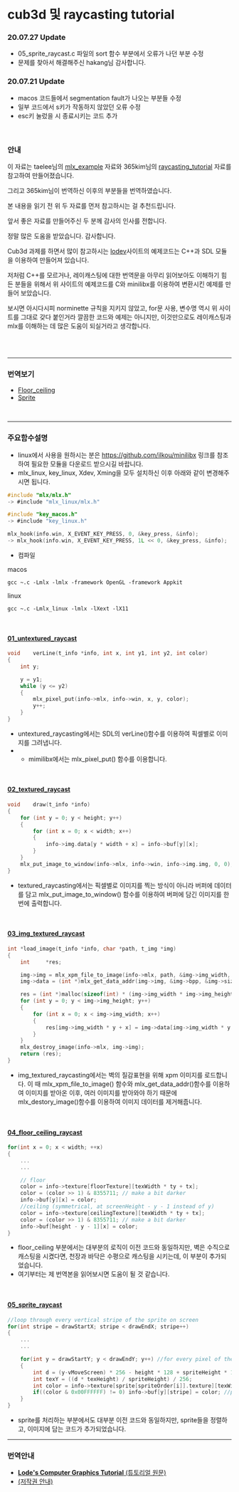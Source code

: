# cub3d 및 raycasting tutorial

### 20.07.27 Update
* 05_sprite_raycast.c 파일의 sort 함수 부분에서 오류가 나던 부분 수정
* 문제를 찾아서 해결해주신 hakang님 감사합니다.

### 20.07.21 Update
* macos 코드들에서 segmentation fault가 나오는 부분들 수정
* 일부 코드에서 s키가 작동하지 않았던 오류 수정
* esc키 눌렀을 시 종료시키는 코드 추가

<br>

### 안내

이 자료는 taelee님의 [mlx_example](https://github.com/taelee42/mlx_example) 자료와 365kim님의 [raycasting_tutorial](https://github.com/365kim/raycasting_tutorial) 자료를 참고하여 만들어졌습니다.

그리고 365kim님이 번역하신 이후의 부분들을 번역하였습니다.

본 내용을 읽기 전 위 두 자료를 먼저 참고하시는 걸 추천드립니다.

앞서 좋은 자료를 만들어주신 두 분께 감사의 인사를 전합니다.

정말 많은 도움을 받았습니다. 감사합니다.

Cub3d 과제를 하면서 많이 참고하시는 [lodev](https://lodev.org/cgtutor/raycasting.html)사이트의 예제코드는 C++과 SDL 모듈을 이용하여 만들어져 있습니다. 

저처럼 C++를 모르거나, 레이캐스팅에 대한 번역문을 아무리 읽어보아도 이해하기 힘든 분들을 위해서 위 사이트의 예제코드를 C와 minilibx를 이용하여 변환시킨 예제를 만들어 보았습니다.

보시면 아시다시피 norminette 규칙을 지키지 않았고, for문 사용, 변수명 역시 위 사이트를 그대로 갖다 붙인거라 깔끔한 코드와 예제는 아니지만, 이것만으로도 레이캐스팅과 mlx를 이해하는 데 많은 도움이 되실거라고 생각합니다.

<br>
<br>

---
### 번역보기

- [Floor_ceiling](https://github.com/yohan9612/cub3d/blob/master/mlx_example/floor_ceiling.md)
- [Sprite](https://github.com/yohan9612/cub3d/blob/master/mlx_example/sprite.md)
<br>

---
### 주요함수설명

* linux에서 사용을 원하시는 분은 https://github.com/ilkou/minilibx 링크를 참조하여 필요한 모듈을 다운로드 받으시길 바랍니다.
* mlx_linux, key_linux, Xdev, Xming을 모두 설치하신 이후 아래와 같이 변경해주시면 됩니다.
```C
#include "mlx/mlx.h"
-> #include "mlx_linux/mlx.h"

#include "key_macos.h"
-> #include "key_linux.h"

mlx_hook(info.win, X_EVENT_KEY_PRESS, 0, &key_press, &info);
-> mlx_hook(info.win, X_EVENT_KEY_PRESS, 1L << 0, &key_press, &info);
```

* 컴파일

macos
```
gcc ~.c -Lmlx -lmlx -framework OpenGL -framework Appkit
```

linux
```
gcc ~.c -Lmlx_linux -lmlx -lXext -lX11
```

<br>

#### [01_untextured_raycast](https://github.com/yohan9612/cub3d/blob/master/mlx_example/01_untextured_raycast.c)

``` C
void	verLine(t_info *info, int x, int y1, int y2, int color)
{
	int	y;

	y = y1;
	while (y <= y2)
	{
		mlx_pixel_put(info->mlx, info->win, x, y, color);
		y++;
	}
}
```
- untextured_raycasting에서는 SDL의 verLine()함수를 이용하여 픽셀별로 이미지를 그려냅니다.
- - mimilibx에서는 mlx_pixel_put() 함수를 이용합니다.
<br>

#### [02_textured_raycast](https://github.com/yohan9612/cub3d/blob/master/mlx_example/02_textured_raycast.c)

``` C
void	draw(t_info *info)
{
	for (int y = 0; y < height; y++)
	{
		for (int x = 0; x < width; x++)
		{
			info->img.data[y * width + x] = info->buf[y][x];
		}
	}
	mlx_put_image_to_window(info->mlx, info->win, info->img.img, 0, 0);
}
```
- textured_raycasting에서는 픽셀별로 이미지를 찍는 방식이 아니라 버퍼에 데이터를 담고 mlx_put_image_to_window() 함수를 이용하여 버퍼에 담긴 이미지를 한 번에 출력합니다.
<br>

#### [03_img_textured_raycast](https://github.com/yohan9612/cub3d/blob/master/mlx_example/03_img_textured_raycast.c)

``` C
int	*load_image(t_info *info, char *path, t_img *img)
{
	int		*res;

	img->img = mlx_xpm_file_to_image(info->mlx, path, &img->img_width, &img->img_height);
	img->data = (int *)mlx_get_data_addr(img->img, &img->bpp, &img->size_l, &img->endian);

	res = (int *)malloc(sizeof(int) * (img->img_width * img->img_height));
	for (int y = 0; y < img->img_height; y++)
	{
		for (int x = 0; x < img->img_width; x++)
		{
			res[img->img_width * y + x] = img->data[img->img_width * y + x];
		}
	}
	mlx_destroy_image(info->mlx, img->img);
	return (res);
}
```
- img_textured_raycasting에서는 벽의 질감표현을 위해 xpm 이미지를 로드합니다. 이 때 mlx_xpm_file_to_image() 함수와 mlx_get_data_addr()함수를 이용하여 이미지를 받아온 이후, 여러 이미지를 받아와야 하기 때문에 mlx_destory_image()함수를 이용하여 이미지 데이터를 제거해줍니다.
<br>

#### [04_floor_ceiling_raycast](https://github.com/yohan9612/cub3d/blob/master/mlx_example/04_floor_ceiling.c)

``` C
for(int x = 0; x < width; ++x)
{
	...
	...

	// floor
	color = info->texture[floorTexture][texWidth * ty + tx];
	color = (color >> 1) & 8355711; // make a bit darker
	info->buf[y][x] = color;
	//ceiling (symmetrical, at screenHeight - y - 1 instead of y)
	color = info->texture[ceilingTexture][texWidth * ty + tx];
	color = (color >> 1) & 8355711; // make a bit darker
	info->buf[height - y - 1][x] = color;
}
```

- floor_ceiling 부분에서는 대부분의 로직이 이전 코드와 동일하지만, 벽은 수직으로 캐스팅을 시켰다면, 천장과 바닥은 수평으로 캐스팅을 시키는데, 이 부분이 추가되었습니다.
- 여기부터는 제 번역본을 읽어보시면 도움이 될 것 같습니다.
<br>

#### [05_sprite_raycast](https://github.com/yohan9612/cub3d/blob/master/mlx_example/05_sprite_raycast.c)

``` C
//loop through every vertical stripe of the sprite on screen
for(int stripe = drawStartX; stripe < drawEndX; stripe++)
{
	...
	...

	for(int y = drawStartY; y < drawEndY; y++) //for every pixel of the current stripe
	{
		int d = (y-vMoveScreen) * 256 - height * 128 + spriteHeight * 128; //256 and 128 factors to avoid floats
		int texY = ((d * texHeight) / spriteHeight) / 256;
		int color = info->texture[sprite[spriteOrder[i]].texture][texWidth * texY + texX]; //get current color from the texture
		if((color & 0x00FFFFFF) != 0) info->buf[y][stripe] = color; //paint pixel if it isn't black, black is the invisible color
	}
}
```

- sprite를 처리하는 부분에서도 대부분 이전 코드와 동일하지만, sprite들을 정렬하고, 이미지에 담는 코드가 추가되었습니다.

---
### 번역안내

- [__Lode's Computer Graphics Tutorial__ (튜토리얼 원문)](https://lodev.org/cgtutor/raycasting.html)
- [(저작권 안내)](https://lodev.org/cgtutor/legal.html) 
